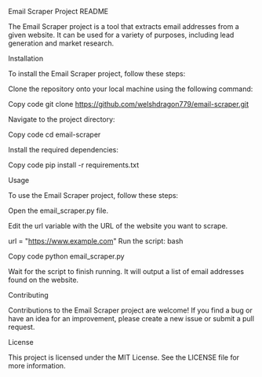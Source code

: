 Email Scraper Project README

The Email Scraper project is a tool that extracts email addresses from a given website. It can be used for a variety of purposes, including lead generation and market research.

Installation

To install the Email Scraper project, follow these steps:

Clone the repository onto your local machine using the following command:


Copy code
git clone https://github.com/welshdragon779/email-scraper.git

Navigate to the project directory:


Copy code
cd email-scraper

Install the required dependencies:


Copy code
pip install -r requirements.txt

Usage

To use the Email Scraper project, follow these steps:

Open the email_scraper.py file.

Edit the url variable with the URL of the website you want to scrape.


url = "https://www.example.com"
Run the script:
bash

Copy code
python email_scraper.py

Wait for the script to finish running. It will output a list of email addresses found on the website.



Contributing

Contributions to the Email Scraper project are welcome! If you find a bug or have an idea for an improvement, please create a new issue or submit a pull request.

License

This project is licensed under the MIT License. See the LICENSE file for more information.
